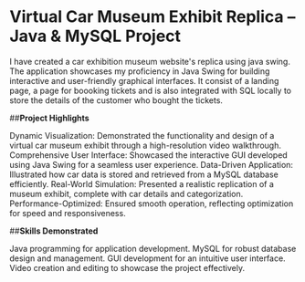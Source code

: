 # Virtual Car Museum Exhibit Replica – Java & MySQL Project
I have created a car exhibition museum website's replica using java swing. The application showcases my proficiency in Java Swing for building interactive and user-friendly graphical interfaces. It consist of a landing page, a page for boooking tickets and is also integrated with SQL locally to store the details of the customer who bought the tickets.

##**Project Highlights**

Dynamic Visualization: Demonstrated the functionality and design of a virtual car museum exhibit through a high-resolution video walkthrough.
Comprehensive User Interface: Showcased the interactive GUI developed using Java Swing for a seamless user experience.
Data-Driven Application: Illustrated how car data is stored and retrieved from a MySQL database efficiently.
Real-World Simulation: Presented a realistic replication of a museum exhibit, complete with car details and categorization.
Performance-Optimized: Ensured smooth operation, reflecting optimization for speed and responsiveness.

##**Skills Demonstrated**

Java programming for application development.
MySQL for robust database design and management.
GUI development for an intuitive user interface.
Video creation and editing to showcase the project effectively.
